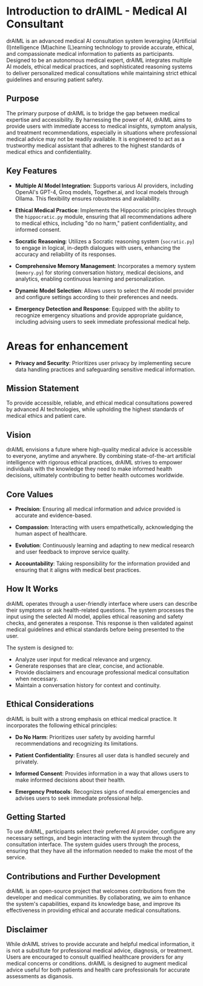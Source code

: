 # Introduction to drAIML - Medical AI Consultant

drAIML is an advanced medical AI consultation system leveraging (A)rtificial (I)ntelligence (M)achine (L)earning technology to provide accurate, ethical, and compassionate medical information to patients as participants. Designed to be an autonomous medical expert, drAIML integrates multiple AI models, ethical medical practices, and sophisticated reasoning systems to deliver personalized medical consultations while maintaining strict ethical guidelines and ensuring patient safety.

## Purpose

The primary purpose of drAIML is to bridge the gap between medical expertise and accessibility. By harnessing the power of AI, drAIML aims to provide users with immediate access to medical insights, symptom analysis, and treatment recommendations, especially in situations where professional medical advice may not be readily available. It is engineered to act as a trustworthy medical assistant that adheres to the highest standards of medical ethics and confidentiality.

## Key Features

- **Multiple AI Model Integration**: Supports various AI providers, including OpenAI's GPT-4, Groq models, Together.ai, and local models through Ollama. This flexibility ensures robustness and availability.

- **Ethical Medical Practice**: Implements the Hippocratic principles through the `hippocratic.py` module, ensuring that all recommendations adhere to medical ethics, including "do no harm," patient confidentiality, and informed consent.

- **Socratic Reasoning**: Utilizes a Socratic reasoning system (`socratic.py`) to engage in logical, in-depth dialogues with users, enhancing the accuracy and reliability of its responses.

- **Comprehensive Memory Management**: Incorporates a memory system (`memory.py`) for storing conversation history, medical decisions, and analytics, enabling continuous learning and personalization.

- **Dynamic Model Selection**: Allows users to select the AI model provider and configure settings according to their preferences and needs.

- **Emergency Detection and Response**: Equipped with the ability to recognize emergency situations and provide appropriate guidance, including advising users to seek immediate professional medical help.

# Areas for enhancement

- **Privacy and Security**: Prioritizes user privacy by implementing secure data handling practices and safeguarding sensitive medical information.

## Mission Statement

To provide accessible, reliable, and ethical medical consultations powered by advanced AI technologies, while upholding the highest standards of medical ethics and patient care.

## Vision

drAIML envisions a future where high-quality medical advice is accessible to everyone, anytime and anywhere. By combining state-of-the-art artificial intelligence with rigorous ethical practices, drAIML strives to empower individuals with the knowledge they need to make informed health decisions, ultimately contributing to better health outcomes worldwide.

## Core Values

- **Precision**: Ensuring all medical information and advice provided is accurate and evidence-based.

- **Compassion**: Interacting with users empathetically, acknowledging the human aspect of healthcare.

- **Evolution**: Continuously learning and adapting to new medical research and user feedback to improve service quality.

- **Accountability**: Taking responsibility for the information provided and ensuring that it aligns with medical best practices.

## How It Works

drAIML operates through a user-friendly interface where users can describe their symptoms or ask health-related questions. The system processes the input using the selected AI model, applies ethical reasoning and safety checks, and generates a response. This response is then validated against medical guidelines and ethical standards before being presented to the user.

The system is designed to:

- Analyze user input for medical relevance and urgency.
- Generate responses that are clear, concise, and actionable.
- Provide disclaimers and encourage professional medical consultation when necessary.
- Maintain a conversation history for context and continuity.

## Ethical Considerations

drAIML is built with a strong emphasis on ethical medical practice. It incorporates the following ethical principles:

- **Do No Harm**: Prioritizes user safety by avoiding harmful recommendations and recognizing its limitations.

- **Patient Confidentiality**: Ensures all user data is handled securely and privately.

- **Informed Consent**: Provides information in a way that allows users to make informed decisions about their health.

- **Emergency Protocols**: Recognizes signs of medical emergencies and advises users to seek immediate professional help.

## Getting Started

To use drAIML, participants select their preferred AI provider, configure any necessary settings, and begin interacting with the system through the consultation interface. The system guides users through the process, ensuring that they have all the information needed to make the most of the service.

## Contributions and Further Development

drAIML is an open-source project that welcomes contributions from the developer and medical communities. By collaborating, we aim to enhance the system's capabilities, expand its knowledge base, and improve its effectiveness in providing ethical and accurate medical consultations.

## Disclaimer

While drAIML strives to provide accurate and helpful medical information, it is not a substitute for professional medical advice, diagnosis, or treatment. Users are encouraged to consult qualified healthcare providers for any medical concerns or conditions. drAIML is designed to augment medical advice useful for both patients and health care professionals for accurate assessments as diganosis.
